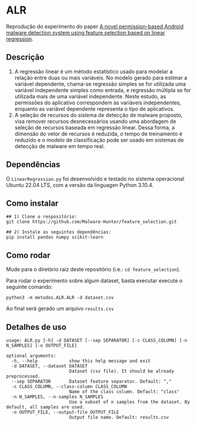 # ALR 

Reprodução do experimento do paper [A novel permission-based Android malware detection system using feature selection based on linear regression](https://link.springer.com/article/10.1007/s00521-021-05875-1).

## Descrição
1. A regressão linear é um método estatístico usado para modelar a relação entre duas ou mais variáveis. No modelo gerado para estimar a variável dependente, chama-se regressão simples se for utilizada uma variável independente simples como entrada, e regressão múltipla se for utilizada mais de uma variável independente. Neste estudo, as permissões do aplicativo correspondem às variáveis independentes, enquanto as variável dependente representa o tipo de aplicativos.
2. A seleção de recursos do sistema de detecção de malware proposto, visa remover recursos desnecessários usando uma abordagem de seleção de recursos baseada em regressão linear. Dessa forma, a dimensão do vetor de recursos é reduzida, o tempo de treinamento é reduzido e o modelo de classificação pode ser usado em sistemas de detecção de malware em tempo real.

## Dependências 
O `LinearRegression.py` foi desenvolvido e testado no sistema operacional Ubuntu 22.04 LTS, com a versão da linguagen Python 3.10.4.

## Como instalar
```
## 1) Clone o respositório:
git clone https://github.com/Malware-Hunter/feature_selection.git

## 2) Instale as seguintes dependências:
pip install pandas numpy scikit-learn
```

## Como rodar

Mude para o diretório raiz deste repositório (i.e.: `cd feature_selection`).

Para rodar o experimento sobre algum dataset, basta executar execute o seguinte comando:

```
python3 -m metodos.ALR.ALR -d dataset.csv
```
Ao final será gerado um arquivo ```results.csv```

## Detalhes de uso

```
usage: ALR.py [-h] -d DATASET [--sep SEPARATOR] [-c CLASS_COLUMN] [-n N_SAMPLES] [-o OUTPUT_FILE]

optional arguments:
  -h, --help            show this help message and exit
  -d DATASET, --dataset DATASET
                        Dataset (csv file). It should be already preprocessed.
  --sep SEPARATOR       Dataset feature separator. Default: ","
  -c CLASS_COLUMN, --class-column CLASS_COLUMN
                        Name of the class column. Default: "class"
  -n N_SAMPLES, --n-samples N_SAMPLES
                        Use a subset of n samples from the dataset. By default, all samples are used.
  -o OUTPUT_FILE, --output-file OUTPUT_FILE
                        Output file name. Default: results.csv
```
